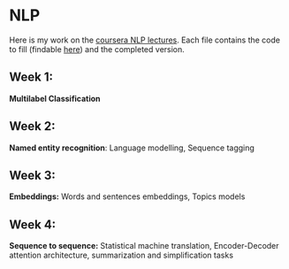 # NLP

Here is my work on the [coursera NLP lectures](https://www.coursera.org/learn/language-processing).
Each file contains the code to fill (findable [here](https://github.com/hse-aml/natural-language-processing)) and the completed version.

## Week 1:
**Multilabel Classification**
## Week 2:
**Named entity recognition**: Language modelling, Sequence tagging
## Week 3:
**Embeddings:** Words and sentences embeddings, Topics models
## Week 4:
**Sequence to sequence:** Statistical machine translation, Encoder-Decoder attention architecture, summarization and simplification tasks


